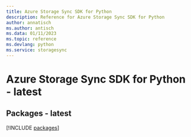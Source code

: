 ```yaml
---
title: Azure Storage Sync SDK for Python
description: Reference for Azure Storage Sync SDK for Python
author: annatisch
ms.author: antisch
ms.data: 01/11/2023
ms.topic: reference
ms.devlang: python
ms.service: storagesync
---
```

# Azure Storage Sync SDK for Python - latest
## Packages - latest
[!INCLUDE [packages](storage-sync-index.md)]